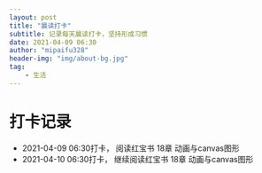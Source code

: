 ```yaml
---
layout: post
title: "晨读打卡"
subtitle: 记录每天晨读打卡，坚持形成习惯
date: 2021-04-09 06:30
author: "mipaifu328"
header-img: "img/about-bg.jpg"
tag: 
    - 生活
---
```


# 打卡记录
- 2021-04-09 06:30打卡， 阅读红宝书 18章 动画与canvas图形
- 2021-04-10 06:30打卡， 继续阅读红宝书 18章 动画与canvas图形
